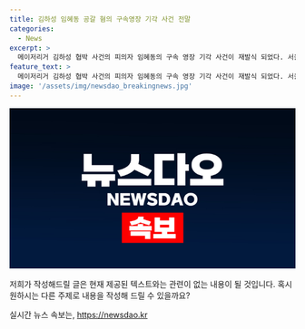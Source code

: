 ```yaml
---
title: 김하성 임혜동 공갈 혐의 구속영장 기각 사건 전말
categories:
  - News
excerpt: >
  메이저리거 김하성 협박 사건의 피의자 임혜동의 구속 영장 기각 사건이 재발식 되었다. 서울중앙지법 신영희 부장판사는 발의된 협박과 공동협박 혐의에 대한 영장을 기각하며, 피의자의 방어권 보장이 필요하다고 판단했다. 또한, 공모 혐의를 받는 에이전시 팀장에 대해서도 도망이나 증거인멸 우려가 없다는 이유로 구속영장을 기각하였다. 경찰은 이미 지난 1월에도 구속영장을 신청했지만 법원에서 기각된 바 있다.
feature_text: >
  메이저리거 김하성 협박 사건의 피의자 임혜동의 구속 영장 기각 사건이 재발식 되었다. 서울중앙지법 신영희 부장판사는 발의된 협박과 공동협박 혐의에 대한 영장을 기각하며, 피의자의 방어권 보장이 필요하다고 판단했다. 또한, 공모 혐의를 받는 에이전시 팀장에 대해서도 도망이나 증거인멸 우려가 없다는 이유로 구속영장을 기각하였다. 경찰은 이미 지난 1월에도 구속영장을 신청했지만 법원에서 기각된 바 있다.
image: '/assets/img/newsdao_breakingnews.jpg'
---
```


<p><img src="/assets/img/newsdao_breakingnews.jpg" alt="ranknews 속보" /></p>

<p>저희가 작성해드릴 글은 현재 제공된 텍스트와는 관련이 없는 내용이 될 것입니다. 혹시 원하시는 다른 주제로 내용을 작성해 드릴 수 있을까요?</p>
실시간 뉴스 속보는, <a href="https://newsdao.kr" rel="dofollow">https://newsdao.kr</a>


